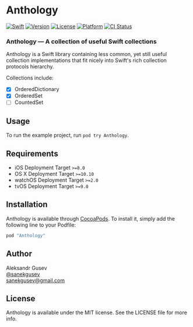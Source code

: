 # Anthology

[![Swift](https://img.shields.io/badge/swift-2.2-orange.svg?style=flat)](https://developer.apple.com/swift/)
[![Version](https://img.shields.io/cocoapods/v/Anthology.svg?style=flat)](http://cocoapods.org/pods/Anthology)
[![License](https://img.shields.io/cocoapods/l/Anthology.svg?style=flat)](http://cocoapods.org/pods/Anthology)
[![Platform](https://img.shields.io/cocoapods/p/Anthology.svg?style=flat)](http://cocoapods.org/pods/Anthology)
[![CI Status](http://img.shields.io/travis/sanekgusev/Anthology.svg?style=flat)](https://travis-ci.org/sanekgusev/Anthology)

### Anthology — A collection of useful Swift collections

Anthology is a Swift library containing less common, yet still useful collection implementations that fit nicely into Swift's rich collection protocols hierarchy.

Collections include:

- [x] OrderedDictionary
- [x] OrderedSet
- [ ] CountedSet

## Usage

To run the example project, run `pod try Anthology`.

## Requirements

- iOS Deployment Target ```>=8.0```
- OS X Deployment Target ```>=10.10```
- watchOS Deployment Target ```>=2.0```
- tvOS Deployment Target ```>=9.0```

## Installation

Anthology is available through [CocoaPods](http://cocoapods.org). To install
it, simply add the following line to your Podfile:

```ruby
pod "Anthology"
```

## Author

Aleksandr Gusev  
[@sanekgusev](https://twitter.com/sanekgusev)  
sanekgusev@gmail.com  

## License

Anthology is available under the MIT license. See the LICENSE file for more info.
